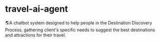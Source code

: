 # travel-ai-agent
🌎A chatbot system designed to help people in the Destination Discovery Process, gathering client's specific needs to suggest the best destinations and attractions for their travel.
